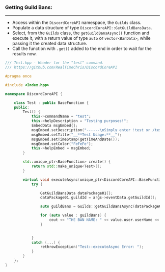 ### **Getting Guild Bans:**
---
- Access within the `DiscordCoreAPI` namespace, the `Guilds` class.
- Populate a data structure of type `DiscordCoreAPI::GetGuildBansData`.
- Select, from the `Guilds` class, the `getGuildBansAsync()` function and execute it, with a return value of type `auto` or `vector<BanData>`, while passing it the created data structure.
- Call the function with `.get()` added to the end in order to wait for the results now.

```cpp
/// Test.hpp - Header for the "test" command.
/// https://github.com/RealTimeChris/DiscordCoreAPI

#pragma once

#include <Index.hpp>

namespace DiscordCoreAPI {

	class Test : public BaseFunction {
	public:
		Test() {
			this->commandName = "test";
			this->helpDescription = "Testing purposes!";
			EmbedData msgEmbed{};
			msgEmbed.setDescription("------\nSimply enter !test or /test!\n------");
			msgEmbed.setTitle("__**Test Usage:**__");
			msgEmbed.setTimeStamp(getTimeAndDate());
			msgEmbed.setColor("FeFeFe");
			this->helpEmbed = msgEmbed;
		}

		std::unique_ptr<BaseFunction> create() {
			return std::make_unique<Test>();
		}

		virtual void executeAsync(unique_ptr<DiscordCoreAPI::BaseFunctionArguments> args) {
			try {

				GetGuildBansData dataPackage01{};
				dataPackage01.guildId = args->eventData.getGuildId();

				auto guildBans = Guilds::getGuildBansAsync(dataPackage01).get();

				for (auto value : guildBans) {
					cout << "THE BAN NAME: " << value.user.userName << endl;
				}

				
			}
			catch (...) {
				rethrowException("Test::executeAsync Error: ");
			}
		}
	};
}
```
